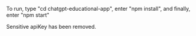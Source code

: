 To run, type "cd chatgpt-educational-app", enter "npm install", and finally, enter "npm start"

Sensitive apiKey has been removed.
